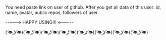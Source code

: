 You need paste link on user of github.
After you get all data of this user: id, name, avatar, public repos, followers of user.

-----> HAPPY USING!!! <-----

( ͡👁️ ͜ʖ ͡👁️)( ͡👁️ ͜ʖ ͡👁️)( ͡👁️ ͜ʖ ͡👁️)( ͡👁️ ͜ʖ ͡👁️)( ͡👁️ ͜ʖ ͡👁️)( ͡👁️ ͜ʖ ͡👁️)( ͡👁️ ͜ʖ ͡👁️)( ͡👁️ ͜ʖ ͡👁️)
